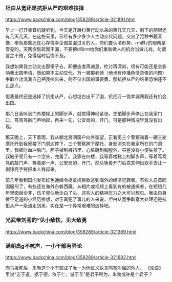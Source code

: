 ### 坦白从宽还是抗拒从严的艰难抉择
https://www.backchina.com/blog/358289/article-321891.html

早上一打开收音机就听到，今天是开展扫黄行动以来的第几天几天，剩下的期限还有几天几天，在这些天里，已经有多少多少人主动交代问题，交出了污秽书籍音像，奉劝那些还在心存侥幸企图蒙混过关的人，你们要认清形势，rm群z的眼睛是雪亮的，天网恢恢疏而不漏，不要把d和rm给你们重新做人的机会当做儿戏，勿谓言之不预，免得届时后悔不及。

我想如果我主动交出那带子去，即便态度再诚恳，检讨再深刻，很有可能还是会影响我出国申请，而如果不主动交代，万一被那老师（他也有传播色情录像的问题）争取立功洗涮自己把我咬出来，则不仅出国的事要黄，那抗拒从严的结果恐怕还不止那点。

但我最终还是选择了抗拒从严，心想坦白出不了国，抗拒万一侥幸漏网我还有机会出国。

那几日我听到门外楼梯上的脚步声，就觉得神经紧张，生怕脚步声停止在我家门口，笃笃笃敲门声响起，再来一句，公安局的，开门。可是那种情况毕竟没有出现。

那天晚上，天下着雨，我从朝北房间窗户向外张望，正看见三个警察骑着一辆三轮摩托开到我家楼下门洞边停下，三个警察跨下摩托，身影消失在我家所在的门洞里。我顿时血冲脑门，胆子掉到裤裆里，心脏跳到胸膛外，只差没有小便失禁了。我脑子里只有一个念头，完蛋了。我家在四楼，我等着楼梯上的脚步声，等着笃笃笃的敲门声，等着那一声，公安局的，开门，然后等着开门后乖乖伸出双手去让一副铮亮手铐把本人铐起来。

前几年看到国内发布红色通缉令捉拿携巨款逃到海外的经济犯罪者。有些人自首回国服刑了，有些还在海外东躲西藏。从相片或视频上看到有的被通缉者，在短短几年里面目全非，伍子胥似地全白了头，这些人的精神压力之大可以想见。我由自身微不足道的小经历推想，对于真犯了事儿的人来说，坦白从宽争取宽大处理还是抗拒从严一条道走到黑，实在是一个异常艰难的选择吧。

### 光武帝刘秀的“见小敌怯，见大敌勇
https://www.backchina.com/blog/358289/article-321369.html

### 满朝高g不吭声，一小干部有异论
https://www.backchina.com/blog/358289/article-321682.html

而马援死后，朱勃这个小干部成了唯一为他仗义执言鸣冤叫屈的外人。
《论语》里说“志于道，据于德，依于仁，游于艺”是君子所为。朱勃或许是个君子？
